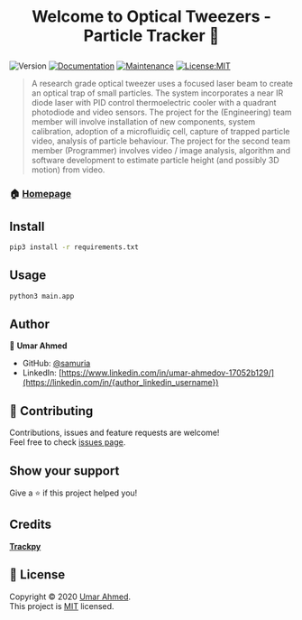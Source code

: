 <h1 align="center">

Welcome to Optical Tweezers - Particle Tracker 👋

</h1>
<p>
<img alt="Version" src="https://img.shields.io/badge/version-0.0.1-blue.svg?cacheSeconds=2592000" />
<a href="https://github.com/pedroermarinho/markdown-readme-generator#readme" target="_blank"><img alt="Documentation" src="https://img.shields.io/badge/documentation-yes-brightgreen.svg" /></a>
<a href="https://github.com/pedroermarinho/markdown-readme-generator/graphs/commit-activity" target="_blank"><img alt="Maintenance" src="https://img.shields.io/badge/Maintained%3F-yes-green.svg" /></a>
<a href="https://github.com/pedroermarinho/markdown-readme-generator/blob/master/LICENSE" target="_blank"><img alt="License:MIT" src="https://img.shields.io/badge/License-MIT-yellow.svg" /></a>

</p>

> A research grade optical tweezer uses a focused laser beam to create an optical trap of small particles. The system incorporates a near IR diode laser with PID control thermoelectric cooler with a quadrant photodiode and video sensors. The project for the (Engineering) team member will involve installation of new components, system calibration, adoption of a microfluidiç cell, capture of trapped particle video, analysis of particle behaviour. The project for the second team member (Programmer) involves video / image analysis, algorithm and software development to estimate particle height (and possibly 3D motion) from video.
### 🏠 [Homepage](https://github.com/samuria/ot-particle-tracker)
## Install
```sh
pip3 install -r requirements.txt

```

## Usage
```sh
python3 main.app

```


## Author
👤 **Umar Ahmed**


* GitHub: [@samuria](https://github.com/{github_username})
* LinkedIn: [https://www.linkedin.com/in/umar-ahmedov-17052b129/](https://linkedin.com/in/{author_linkedin_username})



## 🤝 Contributing
Contributions, issues and feature requests are welcome!<br />Feel free to check [issues page](https://github.com/samuria/ot-particle-tracker/issues). 
## Show your support
Give a ⭐️ if this project helped you!
## Credits
**[Trackpy](https://soft-matter.github.io/trackpy/v0.4.2/)**
## 📝 License

Copyright © 2020 [Umar Ahmed](https://github.com/samuria ).<br/>
This project is [MIT](https://github.com/pedroermarinho/markdown-readme-generator/blob/master/LICENSE) licensed.